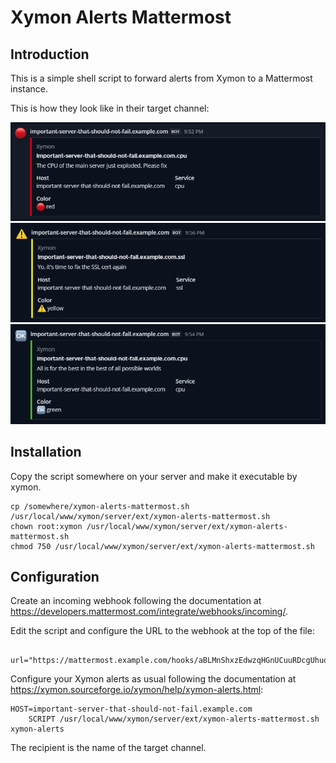 # Xymon Alerts Mattermost

## Introduction
This is a simple shell script to forward alerts from Xymon to a Mattermost instance.

This is how they look like in their target channel:

![Red alert example](red-alert-example.png)
![Yellow alert example](yellow-alert-example.png)
![Green alert example](green-alert-example.png)

## Installation

Copy the script somewhere on your server and make it executable by xymon.

    cp /somewhere/xymon-alerts-mattermost.sh /usr/local/www/xymon/server/ext/xymon-alerts-mattermost.sh
    chown root:xymon /usr/local/www/xymon/server/ext/xymon-alerts-mattermost.sh
    chmod 750 /usr/local/www/xymon/server/ext/xymon-alerts-mattermost.sh

## Configuration

Create an incoming webhook following the documentation at https://developers.mattermost.com/integrate/webhooks/incoming/.

Edit the script and configure the URL to the webhook at the top of the file:

     url="https://mattermost.example.com/hooks/aBLMnShxzEdwzqHGnUCuuRDcgUhuqr"

Configure your Xymon alerts as usual following the documentation at https://xymon.sourceforge.io/xymon/help/xymon-alerts.html:

    HOST=important-server-that-should-not-fail.example.com
        SCRIPT /usr/local/www/xymon/server/ext/xymon-alerts-mattermost.sh xymon-alerts

The recipient is the name of the target channel.
